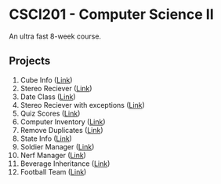 # CSCI201 - Computer Science II

An ultra fast 8-week course.

## Projects

1.  Cube Info ([Link](./CubeInfo/))
2.  Stereo Reciever ([Link](./StereoReciever/))
3.  Date Class ([Link](./DateClass/))
4.  Stereo Reciever with exceptions ([Link](./StereoRecieverWithExceptions/))
5.  Quiz Scores ([Link](./QuizScores/))
6.  Computer Inventory ([Link](./ComputerInventory/))
7.  Remove Duplicates ([Link](./RemoveDuplicates/))
8.  State Info ([Link](./StateInfo/))
9.  Soldier Manager ([Link](./SoldierManager/))
10.  Nerf Manager ([Link](./NerfManager/))
11.  Beverage Inheritance ([Link](./BeverageInheritance/))
12.  Football Team ([Link](./FootballTeam/))
